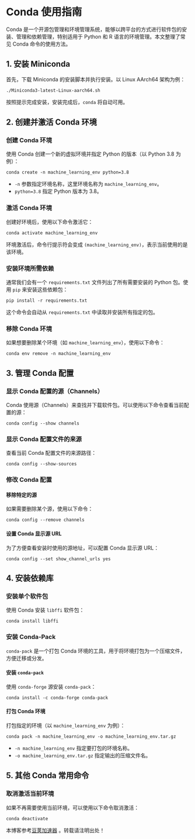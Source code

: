 
# Conda 使用指南


Conda 是一个开源包管理和环境管理系统，能够以跨平台的方式进行软件包的安装、管理和依赖管理，特别适用于 Python 和 R 语言的环境管理。本文整理了常见 Conda 命令的使用方法。


## 1\. 安装 Miniconda


首先，下载 Miniconda 的安装脚本并执行安装。以 Linux AArch64 架构为例：



```
./Miniconda3-latest-Linux-aarch64.sh

```

按照提示完成安装，安装完成后，`conda` 将自动可用。


## 2\. 创建并激活 Conda 环境


### 创建 Conda 环境


使用 Conda 创建一个新的虚拟环境并指定 Python 的版本（以 Python 3\.8 为例）：



```
conda create -n machine_learning_env python=3.8

```

* `-n` 参数指定环境名称，这里环境名称为 `machine_learning_env`。
* `python=3.8` 指定 Python 版本为 3\.8。


### 激活 Conda 环境


创建好环境后，使用以下命令激活它：



```
conda activate machine_learning_env

```

环境激活后，命令行提示符会变成 `(machine_learning_env)`，表示当前使用的是该环境。


### 安装环境所需依赖


通常我们会有一个 `requirements.txt` 文件列出了所有需要安装的 Python 包。使用 `pip` 来安装这些依赖包：



```
pip install -r requirements.txt

```

这个命令会自动从 `requirements.txt` 中读取并安装所有指定的包。


### 移除 Conda 环境


如果想要删除某个环境（如 `machine_learning_env`），使用以下命令：



```
conda env remove -n machine_learning_env

```

## 3\. 管理 Conda 配置


### 显示 Conda 配置的源（Channels）


Conda 使用源（Channels）来查找并下载软件包。可以使用以下命令查看当前配置的源：



```
conda config --show channels

```

### 显示 Conda 配置文件的来源


查看当前 Conda 配置文件的来源路径：



```
conda config --show-sources

```

### 修改 Conda 配置


#### 移除特定的源


如果需要删除某个源，使用以下命令：



```
conda config --remove channels 

```

#### 设置 Conda 显示源 URL


为了方便查看安装时使用的源地址，可以配置 Conda 显示源 URL：



```
conda config --set show_channel_urls yes

```

## 4\. 安装依赖库


### 安装单个软件包


使用 Conda 安装 `libffi` 软件包：



```
conda install libffi

```

### 安装 Conda\-Pack


`conda-pack` 是一个打包 Conda 环境的工具，用于将环境打包为一个压缩文件，方便迁移或分发。


#### 安装 `conda-pack`


使用 `conda-forge` 源安装 `conda-pack`：



```
conda install -c conda-forge conda-pack

```

#### 打包 Conda 环境


打包指定的环境（以 `machine_learning_env` 为例）：



```
conda pack -n machine_learning_env -o machine_learning_env.tar.gz

```

* `-n machine_learning_env` 指定要打包的环境名称。
* `-o machine_learning_env.tar.gz` 指定输出的压缩文件名。


## 5\. 其他 Conda 常用命令


### 取消激活当前环境


如果不再需要使用当前环境，可以使用以下命令取消激活：



```
conda deactivate

```

 本博客参考[豆荚加速器](https://baitenghuo.com) 。转载请注明出处！
